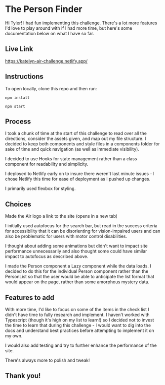 # The Person Finder

Hi Tyler! I had fun implementing this challenge. There's a lot more features I'd love to play around with if I had more time, but here's some documentation below on what I have so far.

## Live Link
https://katelyn-air-challenge.netlify.app/

## Instructions

To open locally, clone this repo and then run:

`npm install`

`npm start`

## Process

I took a chunk of time at the start of this challenge to read over all the directions, consider the assets given, and map out my file structure. I decided to keep both components and style files in a components folder for sake of time and quick navigation (as well as immediate visibility). 

I decided to use Hooks for state management rather than a class component for readability and simplicity. 

I deployed to Netlify early on to insure there weren't last minute issues - I chose Netlify this time for ease of deployment as I pushed up changes. 

I primarily used flexbox for styling.

## Choices

Made the Air logo a link to the site (opens in a new tab)

I initially used autofocus for the search bar, but read in the success criteria for accessibility that it can be disorienting for vision-impaired users and can also be problematic for users with motor control disabilities.

I thought about adding some animations but didn't want to impact site performance unnecessarily and also thought some could have similar impact to autofocus as described above.

I made the Person component a Lazy component while the data loads. I decided to do this for the individual Person component rather than the PersonList so that the user would be able to anticipate the list format that would appear on the page, rather than some amorphous mystery data.

## Features to add

With more time, I'd like to focus on some of the items in the check list I didn't have time to fully research and implement. I haven't worked with Typescript (though it's high on my list to learn!) so I decided not to invest the time to learn that during this challenge - I would want to dig into the docs and understand best practices before attempting to implement it on my own.

I would also add testing and try to further enhance the performance of the site.

There's always more to polish and tweak!

## Thank you!